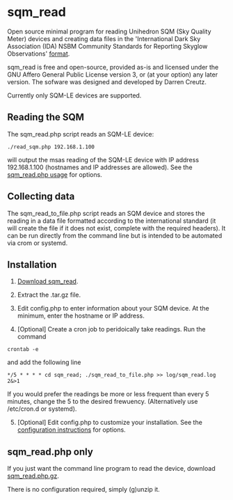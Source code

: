 # sqm_read

Open source minimal program for reading Unihedron SQM (Sky Quality Meter) devices and creating data files in the 'International Dark Sky Association (IDA) NSBM Community Standards for Reporting Skyglow Observations' [format](https://darksky.org/app/uploads/bsk-pdf-manager/47_SKYGLOW_DEFINITIONS.PDF).

sqm_read is free and open-source, provided as-is and licensed under the GNU Affero General Public License version 3, or (at your option) any later version.  The sofware was designed and developed by Darren Creutz.

Currently only SQM-LE devices are supported.

## Reading the SQM

The sqm_read.php script reads an SQM-LE device:

```./read_sqm.php 192.168.1.100```

will output the msas reading of the SQM-LE device with IP address 192.168.1.100 (hostnames and IP addresses are allowed).  See the [sqm_read.php usage](sqm_read_usage.md) for options.

## Collecting data

The sqm_read_to_file.php script reads an SQM device and stores the reading in a data file formatted according to the international standard (it will create the file if it does not exist, complete with the required headers).  It can be run directly from the command line but is intended to be automated via crom or systemd.

## Installation

1. [Download sqm_read](https://github.com/dcreutz/SQM-Visualizer/releases/download/v0.1alpha/sqm_read.tar.gz).

2. Extract the .tar.gz file.

3. Edit config.php to enter information about your SQM device.  At the minimum, enter the hostname or IP address.

4. [Optional] Create a cron job to peridoically take readings.  Run the command

```crontab -e``` 

and add the following line

```
*/5 * * * * cd sqm_read; ./sqm_read_to_file.php >> log/sqm_read.log 2&>1
```
If you would prefer the readings be more or less frequent than every 5 minutes, change the 5 to the desired frewuency.  (Alternatively use /etc/cron.d or systemd).

5. [Optional] Edit config.php to customize your installation.  See the [configuration instructions](config.md) for options.

## sqm_read.php only

If you just want the command line program to read the device, download [sqm_read.php.gz](https://github.com/dcreutz/SQM-Visualizer/releases/download/v0.1alpha/sqm_read.php.gz).

There is no configuration required, simply (g)unzip it.